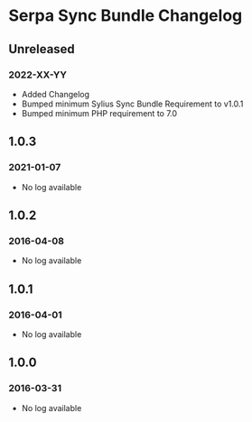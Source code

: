 # Serpa Sync Bundle Changelog

## Unreleased
### 2022-XX-YY

- Added Changelog
- Bumped minimum Sylius Sync Bundle Requirement to v1.0.1
- Bumped minimum PHP requirement to 7.0

## 1.0.3
### 2021-01-07

- No log available

## 1.0.2
### 2016-04-08

- No log available

## 1.0.1
### 2016-04-01

- No log available

## 1.0.0
### 2016-03-31

- No log available
